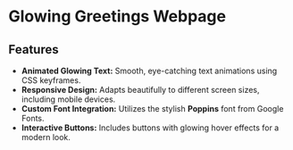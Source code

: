 # Glowing Greetings Webpage

## Features

- **Animated Glowing Text:** Smooth, eye-catching text animations using CSS keyframes.
- **Responsive Design:** Adapts beautifully to different screen sizes, including mobile devices.
- **Custom Font Integration:** Utilizes the stylish **Poppins** font from Google Fonts.
- **Interactive Buttons:** Includes buttons with glowing hover effects for a modern look.
